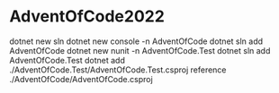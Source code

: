 # AdventOfCode2022

dotnet new sln
dotnet new console -n AdventOfCode
dotnet sln add AdventOfCode
dotnet new nunit -n AdventOfCode.Test
dotnet sln add AdventOfCode.Test
dotnet add ./AdventOfCode.Test/AdventOfCode.Test.csproj reference ./AdventOfCode/AdventOfCode.csproj